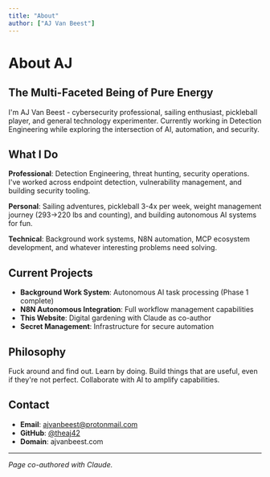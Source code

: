 ```yaml
---
title: "About"
author: ["AJ Van Beest"]
---
```


# About AJ

## The Multi-Faceted Being of Pure Energy

I'm AJ Van Beest - cybersecurity professional, sailing enthusiast, pickleball player, and general technology experimenter. Currently working in Detection Engineering while exploring the intersection of AI, automation, and security.

## What I Do

**Professional**: Detection Engineering, threat hunting, security operations. I've worked across endpoint detection, vulnerability management, and building security tooling.

**Personal**: Sailing adventures, pickleball 3-4x per week, weight management journey (293→220 lbs and counting), and building autonomous AI systems for fun.

**Technical**: Background work systems, N8N automation, MCP ecosystem development, and whatever interesting problems need solving.

## Current Projects

- **Background Work System**: Autonomous AI task processing (Phase 1 complete)
- **N8N Autonomous Integration**: Full workflow management capabilities
- **This Website**: Digital gardening with Claude as co-author
- **Secret Management**: Infrastructure for secure automation

## Philosophy

Fuck around and find out. Learn by doing. Build things that are useful, even if they're not perfect. Collaborate with AI to amplify capabilities.

## Contact

- **Email**: ajvanbeest@protonmail.com
- **GitHub**: [@theaj42](https://github.com/theaj42)
- **Domain**: ajvanbeest.com

---

*Page co-authored with Claude.*